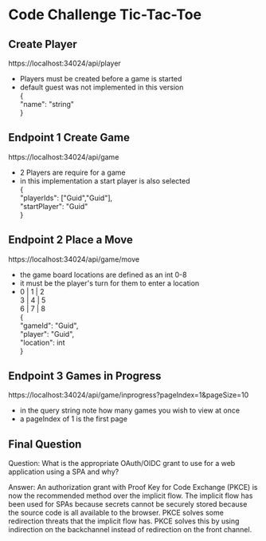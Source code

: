 # Code Challenge Tic-Tac-Toe

##  Create Player  

 https://localhost:34024/api/player
- Players must be created before a game is started  
- default guest was not implemented in this version  
  {  
    "name": "string"  
  }

##  Endpoint 1 Create Game

https://localhost:34024/api/game  
- 2 Players are require for a game
- in this implementation a start player is also selected  
  {  
  "playerIds": ["Guid","Guid"],  
   "startPlayer": "Guid"  
   }

##  Endpoint 2 Place a Move  

https://localhost:34024/api/game/move
- the game board locations are defined as an int 0-8  
- it must be the player's turn for them to enter a location
-  0 | 1 | 2  
 3 | 4 | 5   
 6 | 7 | 8  
 {  
    "gameId": "Guid",  
    "player": "Guid",  
    "location": int  
}  

##  Endpoint 3  Games in Progress

https://localhost:34024/api/game/inprogress?pageIndex=1&pageSize=10  
-  in the query string note how many games you wish to view at once  
-  a pageIndex of 1 is the first page  

## Final Question

Question:  What is the appropriate OAuth/OIDC grant to use for a web application using a SPA and why?

Answer:  An authorization grant with Proof Key for Code Exchange (PKCE) is now the recommended method over the implicit flow.  The implicit flow has been used for SPAs because secrets cannot be securely stored because the source code is all available to the browser. PKCE solves some redirection threats that the implicit flow has. PKCE solves this by using indirection on the backchannel instead of redirection on the front channel. 
  



